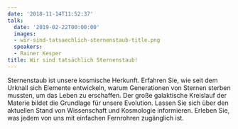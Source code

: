 ```yaml
---
date: '2018-11-14T11:52:37'
talk:
  date: '2019-02-22T00:00:00'
  images:
  - wir-sind-tatsaechlich-sternenstaub-title.png
  speakers:
  - Rainer Kesper
title: Wir sind tatsächlich Sternenstaub!
---
```

Sternenstaub ist unsere kosmische Herkunft.   Erfahren Sie, wie seit dem Urknall sich Elemente entwickeln, warum Generationen von Sternen sterben mussten, um das Leben zu erschaffen.  Der große galaktische Kreislauf der Materie bildet die Grundlage für unsere Evolution. Lassen Sie sich über den aktuellen Stand von Wissenschaft und Kosmologie informieren. Erleben Sie, was jedem von uns mit einfachen Fernrohren zugänglich ist.

